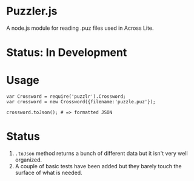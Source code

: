 # Puzzler.js
A node.js module for reading .puz files used in Across Lite. 

# Status: In Development

# Usage

    var Crossword = require('puzzlr').Crossword;
    var crossword = new Crossword({filename:'puzzle.puz'});
        
    crossword.toJson(); # => formatted JSON 
    
     
# Status

1. `.toJson` method returns a bunch of different data but it isn't very well organized.
2. A couple of basic tests have been added but they barely touch the surface of what is needed.
